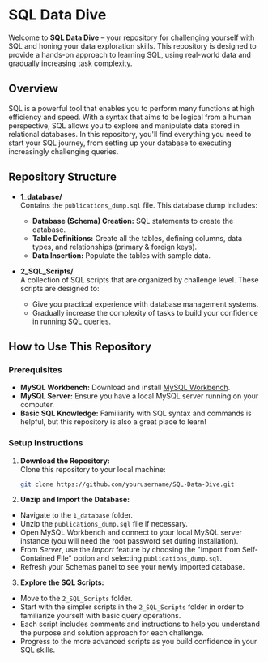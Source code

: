 # SQL Data Dive

Welcome to **SQL Data Dive** – your repository for challenging yourself with SQL and honing your data exploration skills. This repository is designed to provide a hands-on approach to learning SQL, using real-world data and gradually increasing task complexity.

## Overview

SQL is a powerful tool that enables you to perform many functions at high efficiency and speed. With a syntax that aims to be logical from a human perspective, SQL allows you to explore and manipulate data stored in relational databases. In this repository, you'll find everything you need to start your SQL journey, from setting up your database to executing increasingly challenging queries.

## Repository Structure

- **1_database/**  
  Contains the `publications_dump.sql` file. This database dump includes:
  - **Database (Schema) Creation:** SQL statements to create the database.
  - **Table Definitions:** Create all the tables, defining columns, data types, and relationships (primary & foreign keys).
  - **Data Insertion:** Populate the tables with sample data.

- **2_SQL_Scripts/**  
  A collection of SQL scripts that are organized by challenge level. These scripts are designed to:
  - Give you practical experience with database management systems.
  - Gradually increase the complexity of tasks to build your confidence in running SQL queries.

## How to Use This Repository

### Prerequisites

- **MySQL Workbench:** Download and install [MySQL Workbench](https://www.mysql.com/products/workbench/).
- **MySQL Server:** Ensure you have a local MySQL server running on your computer.
- **Basic SQL Knowledge:** Familiarity with SQL syntax and commands is helpful, but this repository is also a great place to learn!

### Setup Instructions

1. **Download the Repository:**  
   Clone this repository to your local machine:
   ```bash
   git clone https://github.com/yourusername/SQL-Data-Dive.git

2. **Unzip and Import the Database:**

- Navigate to the `1_database` folder.
- Unzip the `publications_dump.sql` file if necessary.
- Open MySQL Workbench and connect to your local MySQL server instance (you will need the root password set during installation).
- From *Server*, use the *Import* feature by choosing the "Import from Self-Contained File" option and selecting `publications_dump.sql`.
- Refresh your Schemas panel to see your newly imported database.

3. **Explore the SQL Scripts:**

- Move to the `2_SQL_Scripts` folder.
- Start with the simpler scripts in the `2_SQL_Scripts` folder in order to familiarize yourself with basic query operations.
- Each script includes comments and instructions to help you understand the purpose and solution approach for each challenge.
- Progress to the more advanced scripts as you build confidence in your SQL skills.

